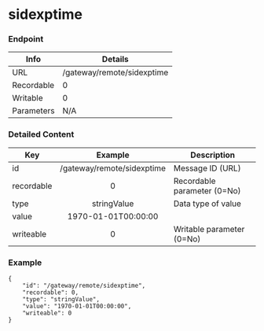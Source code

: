 # sidexptime



### Endpoint

| Info  | Details |
| ------------- | ------------- |
| URL   | /gateway/remote/sidexptime   |
| Recordable   | 0   |
| Writable   | 0   |
| Parameters  | N/A  |

### Detailed Content

|  Key  | Example | Description |
| ------------- | :------: | ------------------------------ |
|  id | /gateway/remote/sidexptime | Message ID (URL) |
|  recordable | 0 | Recordable parameter (0=No) |
|  type | stringValue | Data type of value |
|  value | 1970-01-01T00:00:00 |  |
|  writeable | 0 | Writable parameter (0=No) |

### Example
```
{
    "id": "/gateway/remote/sidexptime",
    "recordable": 0,
    "type": "stringValue",
    "value": "1970-01-01T00:00:00",
    "writeable": 0
}
```

